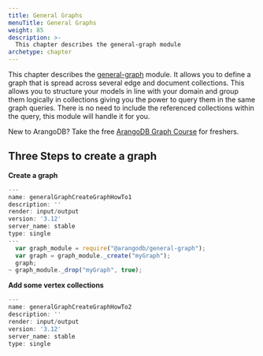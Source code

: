 ```yaml
---
title: General Graphs
menuTitle: General Graphs
weight: 85
description: >-
  This chapter describes the general-graph module
archetype: chapter
---
```

This chapter describes the [general-graph](../first-steps.md) module.
It allows you to define a graph that is spread across several edge and document collections.
This allows you to structure your models in line with your domain and group them logically in collections giving you the power to query them in the same graph queries.
There is no need to include the referenced collections within the query, this module will handle it for you.

New to ArangoDB? Take the free
[ArangoDB Graph Course](https://www.arangodb.com/arangodb-graph-course)
for freshers.

## Three Steps to create a graph

**Create a graph**

```js
---
name: generalGraphCreateGraphHowTo1
description: ''
render: input/output
version: '3.12'
server_name: stable
type: single
---
  var graph_module = require("@arangodb/general-graph");
  var graph = graph_module._create("myGraph");
  graph;
~ graph_module._drop("myGraph", true);
```

**Add some vertex collections**

```js
---
name: generalGraphCreateGraphHowTo2
description: ''
render: input/output
version: '3.12'
server_name: stable
type: single
---
~ var graph_module = require("@arangodb/general-graph");
~ var graph = graph_module._create("myGraph");
  graph._addVertexCollection("shop");
  graph._addVertexCollection("customer");
  graph._addVertexCollection("pet");
  graph = graph_module._graph("myGraph");
~ graph_module._drop("myGraph", true);
```

**Define relations on the Graph**

```js
---
name: generalGraphCreateGraphHowTo3
description: ''
render: input/output
version: '3.12'
server_name: stable
type: single
---
~ var graph_module = require("@arangodb/general-graph");
~ var graph = graph_module._create("myGraph");
~ graph._addVertexCollection("pet");
  var rel = graph_module._relation("isCustomer", ["shop"], ["customer"]);
  graph._extendEdgeDefinitions(rel);
  graph = graph_module._graph("myGraph");
~ graph_module._drop("myGraph", true);
```

